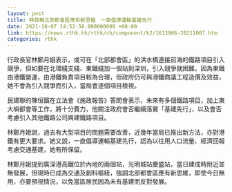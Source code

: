 ```yaml
---
layout: post
title: 特首稱北部都會區應有新思維　一直倡導運輸基建先行
date: 2021-10-07 14:52:56.000000000 +08:00
link: https://news.rthk.hk/rthk/ch/component/k2/1613966-20211007.htm
categories: rthk
---
```


行政長官林鄭月娥表示，或可在「北部都會區」的洪水橋連接前海的鐵路項目引入競爭，但如要在北環綫支綫、東鐵綫加一個站到深圳，引入競爭就困難，因為東鐵由港鐵營運，由港鐵負責項目較為合理，但政府仍可與港鐵商議工程造價及效益，她不會為引入競爭而引入，當局會逐個項目檢視。

民建聯的陳恒鑌在立法會《施政報告》答問會表示，未來有多個鐵路項目，加上東大嶼都會等工作，將十分費力，他關注政府會否繼續落實「基建先行」，以及會否考慮引入其他鐵路公司興建鐵路項目。

林鄭月娥說，過去有大型項目的問題需要改善，近幾年當局已推出新方法，亦對港鐵有更大要求。她又說，一直倡導運輸基建先行，認為以往用人口流量、經濟回報考慮交通基建，她有所保留。

林鄭月娥提到廣深港高鐵位於內地的兩個站，光明城站慶盛站，當日建成時附近並無發展，但現時已成為交通及創科樞紐，強調北部都會區應有新思維，即使今日無用，亦要預視情況，以免當區居民因為未有基建而反對發展。
